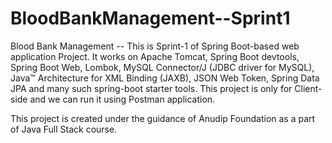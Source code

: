 # BloodBankManagement--Sprint1
Blood Bank Management -- This is Sprint-1 of Spring Boot-based web application Project.
It works on Apache Tomcat, Spring Boot devtools, Spring Boot Web, Lombok, MySQL Connector/J (JDBC driver for MySQL), Java™ Architecture for XML Binding (JAXB), JSON Web Token, Spring Data JPA and many such spring-boot starter tools.
This project is only for Client-side and we can run it using Postman application.

This project is created under the guidance of Anudip Foundation as a part of Java Full Stack course.
